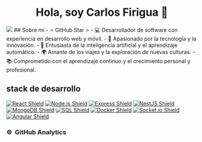 <div align="center">
<h1 align="center">Hola, soy Carlos Firigua</a> 👋</h1>
</div>
<img src="https://imgur.com/a/9MexyUR">
## Sobre mi
- ⭐ GitHub Star ⭐
- 💻 Desarrollador de software con experiencia en desarrollo web y móvil.
- 🚀 Apasionado por la tecnología y la innovación.
- 🤖 Entusiasta de la inteligencia artificial y el aprendizaje automático.
- 🌍 Amante de los viajes y la exploración de nuevas culturas.
- 📚 Comprometido con el aprendizaje continuo y el crecimiento personal y profesional.
<br>

## stack de desarrollo
[![React Shield](https://img.shields.io/badge/-React-blue?style=for-the-badge&logo=react)](https://reactjs.org/)
[![Node.js Shield](https://img.shields.io/badge/-Node.js-green?style=for-the-badge&logo=node.js)](https://nodejs.org/)
[![Express Shield](https://img.shields.io/badge/-Express-lightgrey?style=for-the-badge&logo=express)](https://expressjs.com/)
[![NestJS Shield](https://img.shields.io/badge/-NestJS-red?style=for-the-badge&logo=nestjs)](https://nestjs.com/)
[![MongoDB Shield](https://img.shields.io/badge/-MongoDB-green?style=for-the-badge&logo=mongodb)](https://www.mongodb.com/)
[![SQL Shield](https://img.shields.io/badge/-SQL-lightgrey?style=for-the-badge&logo=sql)](https://www.sql.org/)
[![Docker Shield](https://img.shields.io/badge/-Docker-blue?style=for-the-badge&logo=docker)](https://www.docker.com/)
[![Socket.io Shield](https://img.shields.io/badge/-Socket.io-black?style=for-the-badge&logo=socket.io)](https://socket.io/)
[![Angular Shield](https://img.shields.io/badge/-Angular-red?style=for-the-badge&logo=angular)](https://angular.io/)
### ⚙️ &nbsp;GitHub Analytics

<p align="center">

</p>
